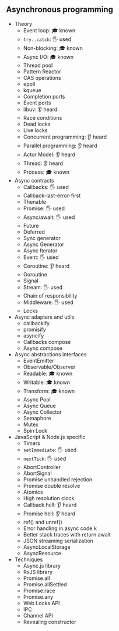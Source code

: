 ## Asynchronous programming

- Theory
  - Event loop: 🎓 known
  - `try..catch`: 🖐️ used
  - Non-blocking: 🎓 known
  - Async I/O: 🎓 known
  - Thread pool
  - Pattern Reactor
  - CAS operations
  - epoll
  - kqueue
  - Completion ports
  - Event ports
  - libuv: 👂 heard
  - Race conditions
  - Dead locks
  - Live locks
  - Concurrent programming: 👂 heard
  - Parallel programming: 👂 heard
  - Actor Model: 👂 heard
  - Thread: 👂 heard
  - Process: 🎓 known
- Async contracts
  - Callbacks: 🖐️ used
  - Callback-last-error-first
  - Thenable
  - Promise: 🖐️ used
  - Async/await: 🖐️ used
  - Future
  - Deferred
  - Sync generator
  - Async Generator
  - Async Iterator
  - Event: 🖐️ used
  - Coroutine: 👂 heard
  - Goroutine
  - Signal
  - Stream: 🖐️ used
  - Chain of responsibility
  - Middleware: 🖐️ used
  - Locks
- Async adapters and utils
  - callbackify
  - promisify
  - asyncify
  - Callbacks compose
  - Async compose
- Async abstractions interfaces
  - EventEmitter
  - Observable/Observer
  - Readable: 🎓 known
  - Writable: 🎓 known
  - Transform: 🎓 known
  - Async Pool
  - Async Queue
  - Async Collector
  - Semaphore
  - Mutex
  - Spin Lock
- JavaScript & Node.js specific
  - Timers
  - `setImmediate`: 🖐️ used
  - `nextTick`: 🖐️ used
  - AbortController
  - AbortSignal
  - Promise unhandled rejection
  - Promise double resolve
  - Atomics
  - High resolution clock
  - Callback hell: 👂 heard
  - Promise hell: 👂 heard
  - ref() and unref()
  - Error handling in async code k
  - Better stack traces with return await
  - JSON streaming serialization
  - AsyncLocalStorage
  - AsyncResource
- Techniques
  - Async.js library
  - RxJS library
  - Promise.all
  - Promise.allSettled
  - Promise.race
  - Promise.any
  - Web Locks API
  - IPC
  - Channel API
  - Revealing constructor

